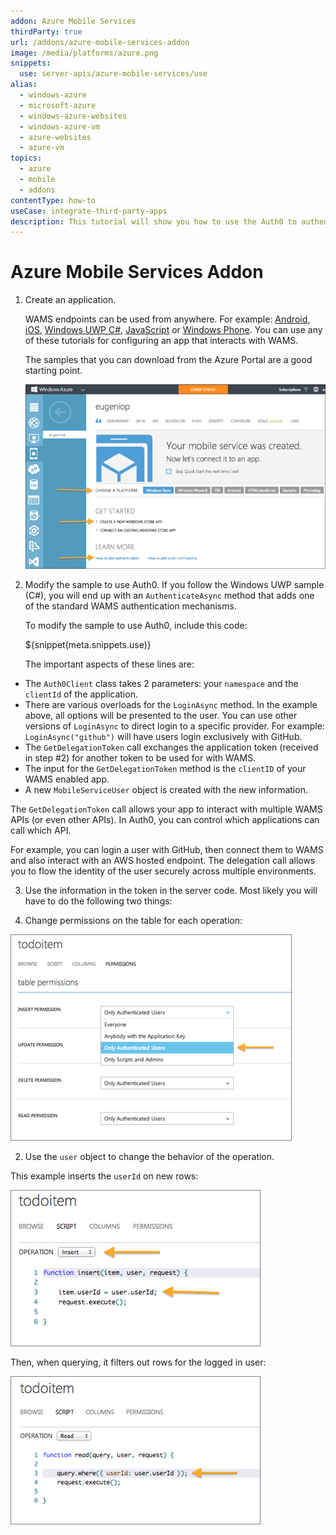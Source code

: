 ```yaml
---
addon: Azure Mobile Services
thirdParty: true
url: /addons/azure-mobile-services-addon
image: /media/platforms/azure.png
snippets:
  use: server-apis/azure-mobile-services/use
alias:
  - windows-azure
  - microsoft-azure
  - windows-azure-websites
  - windows-azure-vm
  - azure-websites
  - azure-vm
topics:
  - azure
  - mobile
  - addons
contentType: how-to
useCase: integrate-third-party-apps
description: This tutorial will show you how to use the Auth0 to authenticate and authorize Azure Mobile Services.
---
```


# Azure Mobile Services Addon

1. Create an application. 

   WAMS endpoints can be used from anywhere. For example: [Android](/native-platforms/android), [iOS](/native-platforms/ios-objc), [Windows UWP C#](/native-platforms/windows-uwp-csharp), [JavaScript](/application-platforms/vanillajs) or [Windows Phone](/native-platforms/windowsphone). You can use any of these tutorials for configuring an app that interacts with WAMS.

   The samples that you can download from the Azure Portal are a good starting point.

   ![](/media/articles/server-apis/azure-mobile-services/wams-tutorial-4.png)

2. Modify the sample to use Auth0. If you follow the Windows UWP sample (C#), you will end up with an `AuthenticateAsync` method that adds one of the standard WAMS authentication mechanisms.

   To modify the sample to use Auth0, include this code:

   ${snippet(meta.snippets.use)}

   The important aspects of these lines are:

  * The `Auth0Client` class takes 2 parameters: your `namespace` and the `clientId` of the application.
  * There are various overloads for the  `LoginAsync` method. In the example above, all options will be presented to the user. You can use other versions of `LoginAsync` to direct login to a specific provider. For example: `LoginAsync("github")` will have users login exclusively with GitHub.
  * The `GetDelegationToken` call exchanges the application token (received in step #2) for another token to be used for with WAMS.
  * The input for the `GetDelegationToken` method is the `clientID` of your WAMS enabled app.
  * A new `MobileServiceUser` object is created with the new information.

   The `GetDelegationToken` call allows your app to interact with multiple WAMS APIs (or even other APIs). In Auth0, you can control which applications can call which API.

   For example, you can login a user with GitHub, then connect them to WAMS and also interact with an AWS hosted endpoint. The delegation call allows you to flow the identity of the user securely across multiple environments.

3. Use the information in the token in the server code. Most likely you will have to do the following two things:

  1. Change permissions on the table for each operation:

   ![](/media/articles/server-apis/azure-mobile-services/wams-tutorial-5.png)

  2. Use the `user` object to change the behavior of the operation.

   This example inserts the `userId` on new rows:

   ![](/media/articles/server-apis/azure-mobile-services/wams-tutorial-6.png)

   Then, when querying, it filters out rows for the logged in user:

   ![](/media/articles/server-apis/azure-mobile-services/wams-tutorial-7.png)
